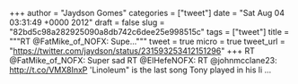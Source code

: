 
+++
author = "Jaydson Gomes"
categories = ["tweet"]
date = "Sat Aug 04 03:31:49 +0000 2012"
draft = false
slug = "82bd5c98a282925090a8db742c6dee25e998515c"
tags = ["tweet"]
title = """RT @FatMike_of_NOFX: Supe..."""
tweet = true
micro = true
tweet_url = "https://twitter.com/jaydson/status/231593253412151296"
+++
RT @FatMike_of_NOFX: Super sad RT @ElHefeNOFX: RT @johnmcclane23: http://t.co/VMX8InxP 'Linoleum" is the last song Tony played in his li ...
